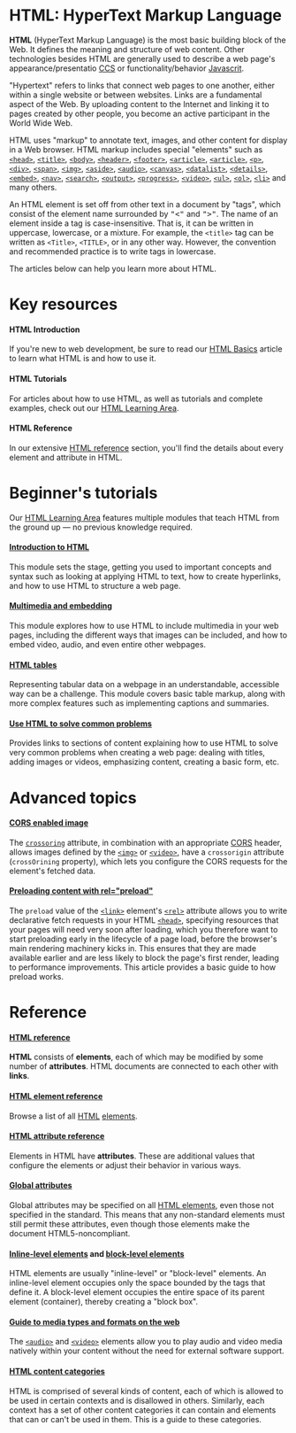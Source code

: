 # **HTML: HyperText Markup Language**

**HTML** (HyperText Markup Language) is the most basic building block of the Web. It defines the meaning and structure of web content. Other technologies besides HTML are generally used to describe a web page's appearance/presentatio [CCS](https://developer.mozilla.org/en-US/docs/Web/CSS) or functionality/behavior [Javascrit](https://developer.mozilla.org/en-US/docs/Web/JavaScript).

 "Hypertext" refers to links that connect web pages to one another, either within a single website or between websites. Links are a fundamental aspect of the Web. By uploading content to the Internet and linking it to pages created by other people, you become an active participant in the World Wide Web.

HTML uses "markup" to annotate text, images, and other content for display in a Web browser. HTML markup includes special "elements" such as [`<head>`](https://developer.mozilla.org/en-US/docs/Web/HTML/Element/head), [`<title>`](https://developer.mozilla.org/en-US/docs/Web/HTML/Element/title), [`<body>`](https://developer.mozilla.org/en-US/docs/Web/HTML/Element/body), [`<header>`](https://developer.mozilla.org/en-US/docs/Web/HTML/Element/header), [`<footer>`](https://developer.mozilla.org/en-US/docs/Web/HTML/Element/footer), [`<article>`](https://developer.mozilla.org/en-US/docs/Web/HTML/Element/article), [`<article>`](https://developer.mozilla.org/en-US/docs/Web/HTML/Element/section), [`<p>`](https://developer.mozilla.org/en-US/docs/Web/HTML/Element/p), [`<div>`](https://developer.mozilla.org/en-US/docs/Web/HTML/Element/div), [`<span>`](https://developer.mozilla.org/en-US/docs/Web/HTML/Element/span), [`<img>`](https://developer.mozilla.org/en-US/docs/Web/HTML/Element/img), [`<aside>`](https://developer.mozilla.org/en-US/docs/Web/HTML/Element/aside), [`<audio>`](https://developer.mozilla.org/en-US/docs/Web/HTML/Element/audio), [`<canvas>`](https://developer.mozilla.org/en-US/docs/Web/HTML/Element/canvas), [`<datalist>`](https://developer.mozilla.org/en-US/docs/Web/HTML/Element/datalist), [`<details>`](https://developer.mozilla.org/en-US/docs/Web/HTML/Element/details), [`<embed>`](https://developer.mozilla.org/en-US/docs/Web/HTML/Element/embed), [`<nav>`](https://developer.mozilla.org/en-US/docs/Web/HTML/Element/nav), [`<search>`](https://developer.mozilla.org/en-US/docs/Web/HTML/Element/search), [`<output>`](https://developer.mozilla.org/en-US/docs/Web/HTML/Element/output), [`<progress>`](https://developer.mozilla.org/en-US/docs/Web/HTML/Element/progress), [`<video>`](https://developer.mozilla.org/en-US/docs/Web/HTML/Element/video), [`<ul>`](https://developer.mozilla.org/en-US/docs/Web/HTML/Element/ul), [`<ol>`](https://developer.mozilla.org/en-US/docs/Web/HTML/Element/ol), [`<li>`](https://developer.mozilla.org/en-US/docs/Web/HTML/Element/li) and many others.

An HTML element is set off from other text in a document by "tags", which consist of the element name surrounded by <kbd>"<"</kbd> and <kbd>">"</kbd>. The name of an element inside a tag is case-insensitive. That is, it can be written in uppercase, lowercase, or a mixture. For example, the
`<title>` tag can be written as `<Title>`, `<TITLE>`, or in any other way. However, the convention and recommended practice is to write tags in lowercase. 

The articles below can help you learn more about HTML.

# Key resources

#### HTML Introduction
   If you're new to web development, be sure to read our [HTML Basics](https://developer.mozilla.org/en-US/docs/Learn/Getting_started_with_the_web/HTML_basics) article to learn what HTML is and how to use it.

#### HTML Tutorials
   For articles about how to use HTML, as well as tutorials and complete examples, check out our [HTML Learning Area](https://developer.mozilla.org/en-US/docs/Learn/HTML).

#### HTML Reference
In our extensive [HTML reference](https://developer.mozilla.org/en-US/docs/Web/HTML/Reference) section, you'll find the details about every element and attribute in HTML.

# Beginner's tutorials

Our [HTML Learning Area](https://developer.mozilla.org/en-US/docs/Learn/HTML) features multiple modules that teach HTML from the ground up — no previous knowledge required. 

#### [Introduction to HTML](https://developer.mozilla.org/en-US/docs/Learn/HTML/Introduction_to_HTML)
   This module sets the stage, getting you used to important concepts and syntax such as looking at applying HTML to text, how to create hyperlinks, and how to use HTML to structure a web page.

  #### [Multimedia and embedding](https://developer.mozilla.org/en-US/docs/Learn/HTML/Multimedia_and_embedding)
  This module explores how to use HTML to include multimedia in your web pages, including the different ways that images can be included, and how to embed video, audio, and even entire other webpages.

  #### [HTML tables](https://developer.mozilla.org/en-US/docs/Learn/HTML/Tables)
  Representing tabular data on a webpage in an understandable, accessible way can be a challenge. This module covers basic table markup, along with more complex features such as implementing captions and summaries.

  #### [Use HTML to solve common problems](https://developer.mozilla.org/en-US/docs/Learn/Forms)
  Provides links to sections of content explaining how to use HTML to solve very common problems when creating a web page: dealing with titles, adding images or videos, emphasizing content, creating a basic form, etc.

  # Advanced topics

  #### [CORS enabled image](https://developer.mozilla.org/en-US/docs/Web/HTML/CORS_enabled_image)

  The [`crossoring`](https://developer.mozilla.org/en-US/docs/Web/HTML/Element/img#crossorigin) attribute, in combination with an appropriate [CORS](https://developer.mozilla.org/en-US/docs/Glossary/CORS) header, allows images defined by the [`<img>`](https://developer.mozilla.org/en-US/docs/Web/HTML/Element/img) or [`<video>`](https://developer.mozilla.org/en-US/docs/Web/HTML/Element/video), have a `crossorigin` attribute (`crossOrining` property), which lets you configure the CORS requests for the element's fetched data.

#### [Preloading content with rel="preload"](https://developer.mozilla.org/en-US/docs/Web/HTML/Attributes/rel/preload)
The `preload` value of the [`<link>`](https://developer.mozilla.org/en-US/docs/Web/HTML/Element/link) element's [`<rel>`](https://developer.mozilla.org/en-US/docs/Web/HTML/Element/link#rel) attribute allows you to write declarative fetch requests in your HTML [`<head>`](https://developer.mozilla.org/en-US/docs/Web/HTML/Element/head), specifying resources that your pages will need very soon after loading, which you therefore want to start preloading early in the lifecycle of a page load, before the browser's main rendering machinery kicks in. This ensures that they are made available earlier and are less likely to block the page's first render, leading to performance improvements. This article provides a basic guide to how preload works.

# Reference

#### [HTML reference](https://developer.mozilla.org/en-US/docs/Web/HTML/Reference) 
**HTML** consists of **elements**, each of which may be modified by some number of **attributes**. HTML documents are connected to each other with **links**.

#### [HTML element reference](https://developer.mozilla.org/en-US/docs/Web/HTML/Element)

Browse a list of all [HTML](https://developer.mozilla.org/en-US/docs/Glossary/HTML) [elements](https://developer.mozilla.org/en-US/docs/Glossary/Element).

#### [HTML attribute reference](https://developer.mozilla.org/en-US/docs/Web/HTML/Attributes)
Elements in HTML have **attributes**. These are additional values that configure the elements or adjust their behavior in various ways.

#### [Global attributes](https://developer.mozilla.org/en-US/docs/Web/HTML/Global_attributes)
Global attributes may be specified on all  [HTML elements](https://developer.mozilla.org/en-US/docs/Web/HTML/Element), even those not specified in the standard. This means that any non-standard elements must still permit these attributes, even though those elements make the document HTML5-noncompliant.

#### [Inline-level elements](https://developer.mozilla.org/en-US/docs/Glossary/Inline-level_content) and [block-level elements](https://developer.mozilla.org/en-US/docs/Glossary/Block-level_content)
HTML elements are usually "inline-level" or "block-level" elements. An inline-level element occupies only the space bounded by the tags that define it. A block-level element occupies the entire space of its parent element (container), thereby creating a "block box".

#### [Guide to media types and formats on the web](https://developer.mozilla.org/en-US/docs/Web/Media/Formats)

The [`<audio>`](https://developer.mozilla.org/en-US/docs/Web/HTML/Element/audio) and [`<video>`](https://developer.mozilla.org/en-US/docs/Web/HTML/Element/video) elements allow you to play audio and video media natively within your content without the need for external software support.

#### [HTML content categories](https://developer.mozilla.org/en-US/docs/Web/HTML/Content_categories)
HTML is comprised of several kinds of content, each of which is allowed to be used in certain contexts and is disallowed in others. Similarly, each context has a set of other content categories it can contain and elements that can or can't be used in them. This is a guide to these categories.

